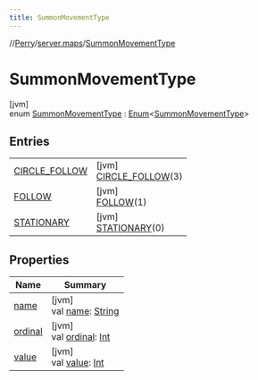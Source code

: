 ```yaml
---
title: SummonMovementType
---
```

//[Perry](../../../index.html)/[server.maps](../index.html)/[SummonMovementType](index.html)



# SummonMovementType



[jvm]\
enum [SummonMovementType](index.html) : [Enum](https://kotlinlang.org/api/latest/jvm/stdlib/kotlin/-enum/index.html)&lt;[SummonMovementType](index.html)&gt;



## Entries


| | |
|---|---|
| [CIRCLE_FOLLOW](-c-i-r-c-l-e_-f-o-l-l-o-w/index.html) | [jvm]<br>[CIRCLE_FOLLOW](-c-i-r-c-l-e_-f-o-l-l-o-w/index.html)(3) |
| [FOLLOW](-f-o-l-l-o-w/index.html) | [jvm]<br>[FOLLOW](-f-o-l-l-o-w/index.html)(1) |
| [STATIONARY](-s-t-a-t-i-o-n-a-r-y/index.html) | [jvm]<br>[STATIONARY](-s-t-a-t-i-o-n-a-r-y/index.html)(0) |


## Properties


| Name | Summary |
|---|---|
| [name](../../tools.settings/-database-type/-my-s-q-l/index.html#-372974862%2FProperties%2F863300109) | [jvm]<br>val [name](../../tools.settings/-database-type/-my-s-q-l/index.html#-372974862%2FProperties%2F863300109): [String](https://kotlinlang.org/api/latest/jvm/stdlib/kotlin/-string/index.html) |
| [ordinal](../../tools.settings/-database-type/-my-s-q-l/index.html#-739389684%2FProperties%2F863300109) | [jvm]<br>val [ordinal](../../tools.settings/-database-type/-my-s-q-l/index.html#-739389684%2FProperties%2F863300109): [Int](https://kotlinlang.org/api/latest/jvm/stdlib/kotlin/-int/index.html) |
| [value](value.html) | [jvm]<br>val [value](value.html): [Int](https://kotlinlang.org/api/latest/jvm/stdlib/kotlin/-int/index.html) |

